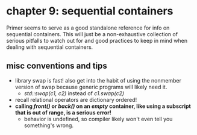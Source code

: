 # chapter 9: sequential containers

Primer seems to serve as a good standalone reference for info on sequential containers. This will just be a non-exhaustive collection of serious pitfalls to watch out for and good practices to keep in mind when dealing with sequential containers.

## misc conventions and tips

- library swap is fast! also get into the habit of using the nonmember version of swap because generic programs will likely need it. 
	- *std::swap(c1, c2)* instead of *c1.swap(c2)*
- recall relational operators are dictionary ordered!
- **calling *front()* or *back()* on an *empty* container, like using a subscript that is out of range, is a serious error!**
	- behavior is undefined, so compiler likely won't even tell you something's wrong.
